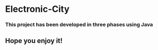 # Electronic-City
### This project has been developed in three phases using Java
## Hope you enjoy it!
